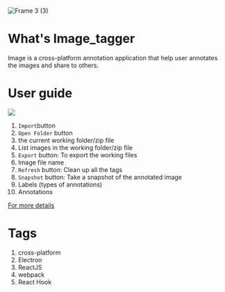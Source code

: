 ![Frame 3 (3)](https://user-images.githubusercontent.com/63446591/131225786-be6a7eab-d46e-4c3d-be1e-0b8640c86802.png)
# What's Image_tagger
Image is a cross-platform annotation application that help user annotates the images and share to others.

# User guide
![](https://i.imgur.com/QDkrmPR.jpg)

1. `Import`button
3. `Open Folder` button
4. the current working folder/zip file
5. List images in the working folder/zip file
6. `Export` button: To export the working files
7. Image file name
8. `Refresh` button: Clean up all the tags
9. `Snapshot` button: Take a snapshot of the annotated image
10. Labels (types of annotations)
11. Annotations

[For more details](https://hackmd.io/@iJR7h8jYSP-QULUBWb122A/HJAjSYm-t)

# Tags
1. cross-platform
2. Electron
3. ReactJS
4. webpack
5. React Hook
